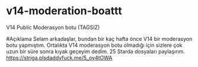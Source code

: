 # v14-moderation-boattt
V14 Public Moderasyon botu (TAGSIZ)

#Açıklama
Selam arkadaşlar, bundan bir kaç hafta önce V14 bir moderasyon botu yapmıştım. Ortalıkta V14 moderasyon botu olmadığı için sizlere çok uzun bir süre sonra kıyak geçeyim dedim. 25 Starda dosyaları paylaşırım. https://striga.plsdaddyfuck.me/5_oy4tOWA
